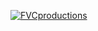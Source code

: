 <a href="http://fvcproductions.com"><img src="https://www.amcharts.com/wp-content/themes/amcharts4/css/img/icons/weather/animated/rainy-1.svg" title="FVCproductions" alt="FVCproductions"></a>
